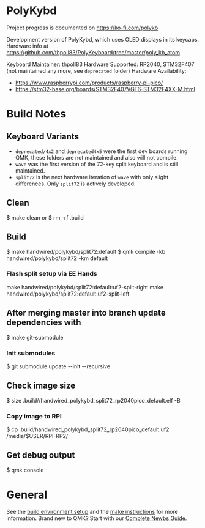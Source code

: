 # PolyKybd

Project progress is documented on https://ko-fi.com/polykb

Development version of PolyKybd, which uses OLED displays in its keycaps.
Hardware info at https://github.com/thpoll83/PolyKeyboard/tree/master/poly_kb_atom

Keyboard Maintainer: thpoll83
Hardware Supported: RP2040, STM32F407 (not maintained any more, see `deprecated` folder)
Hardware Availability:

- https://www.raspberrypi.com/products/raspberry-pi-pico/
- https://stm32-base.org/boards/STM32F407VGT6-STM32F4XX-M.html

# Build Notes

## Keyboard Variants

- `deprecated/4x2` and `deprecated4x5` were the first dev boards running QMK, these folders are not maintained and also will not compile.
- `wave` was the first version of the 72-key split keyboard and is still maintained.
- `split72` is the next hardware iteration of `wave` with only slight differences. Only `split72` is actively developed.

## Clean

$ make clean
or
$ rm -rf .build

## Build

$ make handwired/polykybd/split72:default
$ qmk compile -kb handwired/polykybd/split72 -km default

### Flash split setup via EE Hands

make handwired/polykybd/split72:default:uf2-split-right
make handwired/polykybd/split72:default:uf2-split-left

## After merging master into branch update dependencies with

$ make git-submodule

### Init submodules

$ git submodule update --init --recursive

## Check image size

$ size .build//handwired_polykybd_split72_rp2040pico_default.elf -B

### Copy image to RPI

$ cp .build/handwired_polykybd_split72_rp2040pico_default.uf2 /media/$USER/RPI-RP2/

## Get debug output

$ qmk console

# General

See the [build environment setup](https://docs.qmk.fm/#/getting_started_build_tools) and the [make instructions](https://docs.qmk.fm/#/getting_started_make_guide) for more information. Brand new to QMK? Start with our [Complete Newbs Guide](https://docs.qmk.fm/#/newbs).
